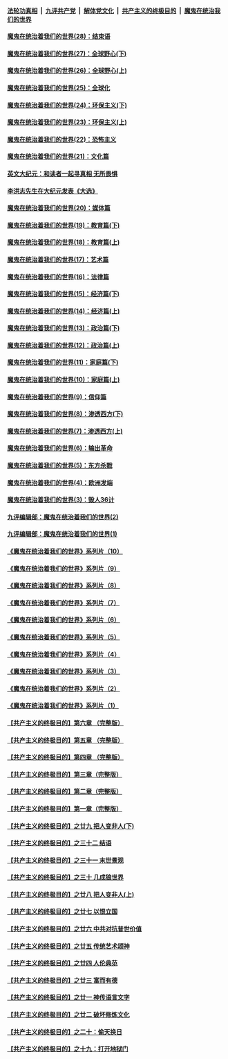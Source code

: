 ####  [法轮功真相](../../../../basic/blob/master/README.md?t=03202131) &nbsp;|&nbsp; [九评共产党](../../../../9ping.md/blob/master/README.md?t=03202131) &nbsp;|&nbsp; [解体党文化](../../../../jtdwh.md/blob/master/README.md?t=03202131)  &nbsp;|&nbsp; [共产主义的终极目的](../../../../gczydzjmd.md/blob/master/README.md?t=03202131) &nbsp;|&nbsp; [魔鬼在统治我们的世界](../../../../mgztzwmdsj.md/blob/master/README.md?t=03202131) 

#### [魔鬼在统治着我们的世界(28)：结束语](../pages/nsc422/n10936246.md?t=03202131) 

#### [魔鬼在统治着我们的世界(27)：全球野心(下)](../pages/nsc422/n10928319.md?t=03202131) 

#### [魔鬼在统治着我们的世界(26)：全球野心(上)](../pages/nsc422/n10900318.md?t=03202131) 

#### [魔鬼在统治着我们的世界(25)：全球化](../pages/nsc422/n10788205.md?t=03202131) 

#### [魔鬼在统治着我们的世界(24)：环保主义(下)](../pages/nsc422/n10695307.md?t=03202131) 

#### [魔鬼在统治着我们的世界(23)：环保主义(上)](../pages/nsc422/n10688613.md?t=03202131) 

#### [魔鬼在统治着我们的世界(22)：恐怖主义](../pages/nsc422/n10614727.md?t=03202131) 

#### [魔鬼在统治着我们的世界(21)：文化篇](../pages/nsc422/n10597706.md?t=03202131) 

#### [英文大纪元：和读者一起寻真相 无所畏惧](../pages/nsc422/n12542027.md?t=03202131) 

#### [李洪志先生在大纪元发表《大选》](../pages/nsc422/n12534746.md?t=03202131) 

#### [魔鬼在统治着我们的世界(20)：媒体篇](../pages/nsc422/n10586579.md?t=03202131) 

#### [魔鬼在统治着我们的世界(19)：教育篇(下)](../pages/nsc422/n10564808.md?t=03202131) 

#### [魔鬼在统治着我们的世界(18)：教育篇(上)](../pages/nsc422/n10526970.md?t=03202131) 

#### [魔鬼在统治着我们的世界(17)：艺术篇](../pages/nsc422/n10499093.md?t=03202131) 

#### [魔鬼在统治着我们的世界(16)：法律篇](../pages/nsc422/n10485969.md?t=03202131) 

#### [魔鬼在统治着我们的世界(15)：经济篇(下)](../pages/nsc422/n10469975.md?t=03202131) 

#### [魔鬼在统治着我们的世界(14)：经济篇(上)](../pages/nsc422/n10457370.md?t=03202131) 

#### [魔鬼在统治着我们的世界(13)：政治篇(下)](../pages/nsc422/n10448270.md?t=03202131) 

#### [魔鬼在统治着我们的世界(12)：政治篇(上)](../pages/nsc422/n10444576.md?t=03202131) 

#### [魔鬼在统治着我们的世界(11)：家庭篇(下)](../pages/nsc422/n10440961.md?t=03202131) 

#### [魔鬼在统治着我们的世界(10)：家庭篇(上)](../pages/nsc422/n10435448.md?t=03202131) 

#### [魔鬼在统治着我们的世界(9)：信仰篇](../pages/nsc422/n10432159.md?t=03202131) 

#### [魔鬼在统治着我们的世界(8)：渗透西方(下)](../pages/nsc422/n10429603.md?t=03202131) 

#### [魔鬼在统治着我们的世界(7)：渗透西方(上)](../pages/nsc422/n10426013.md?t=03202131) 

#### [魔鬼在统治着我们的世界(6)：输出革命](../pages/nsc422/n10421536.md?t=03202131) 

#### [魔鬼在统治着我们的世界(5)：东方杀戮](../pages/nsc422/n10417707.md?t=03202131) 

#### [魔鬼在统治着我们的世界(4)：欧洲发端](../pages/nsc422/n10414890.md?t=03202131) 

#### [魔鬼在统治着我们的世界(3)：毁人36计](../pages/nsc422/n10411583.md?t=03202131) 

#### [九评编辑部：魔鬼在统治着我们的世界(2)](../pages/nsc422/n10410036.md?t=03202131) 

#### [九评编辑部：魔鬼在统治着我们的世界(1)](../pages/nsc422/n10406825.md?t=03202131) 

#### [《魔鬼在统治着我们的世界》系列片（10）](../pages/nsc422/n12292670.md?t=03202131) 

#### [《魔鬼在统治着我们的世界》系列片（9）](../pages/nsc422/n12290859.md?t=03202131) 

#### [《魔鬼在统治着我们的世界》系列片（8）](../pages/nsc422/n12287445.md?t=03202131) 

#### [《魔鬼在统治着我们的世界》系列片（7）](../pages/nsc422/n12283425.md?t=03202131) 

#### [《魔鬼在统治着我们的世界》系列片（6）](../pages/nsc422/n12282314.md?t=03202131) 

#### [《魔鬼在统治着我们的世界》系列片（5）](../pages/nsc422/n12281419.md?t=03202131) 

#### [《魔鬼在统治着我们的世界》系列片（4）](../pages/nsc422/n12274024.md?t=03202131) 

#### [《魔鬼在统治着我们的世界》系列片（3）](../pages/nsc422/n12271322.md?t=03202131) 

#### [《魔鬼在统治着我们的世界》系列片（2）](../pages/nsc422/n12269049.md?t=03202131) 

#### [《魔鬼在统治着我们的世界》系列片（1）](../pages/nsc422/n12267575.md?t=03202131) 

#### [【共产主义的终极目的】第六章 （完整版）](../pages/nsc422/n11428913.md?t=03202131) 

#### [【共产主义的终极目的】第五章 （完整版）](../pages/nsc422/n11428912.md?t=03202131) 

#### [【共产主义的终极目的】第四章 （完整版）](../pages/nsc422/n11428907.md?t=03202131) 

#### [【共产主义的终极目的】第三章（完整版）](../pages/nsc422/n11428848.md?t=03202131) 

#### [【共产主义的终极目的】第二章（完整版）](../pages/nsc422/n11428831.md?t=03202131) 

#### [【共产主义的终极目的】第一章（完整版）](../pages/nsc422/n11417651.md?t=03202131) 

#### [【共产主义的终极目的】之廿九 把人变非人(下)](../pages/nsc422/n11344140.md?t=03202131) 

#### [【共产主义的终极目的】之三十二 结语](../pages/nsc422/n11360535.md?t=03202131) 

#### [【共产主义的终极目的】之三十一 末世景观](../pages/nsc422/n11351129.md?t=03202131) 

#### [【共产主义的终极目的】之三十 几成狼世界](../pages/nsc422/n11348280.md?t=03202131) 

#### [【共产主义的终极目的】之廿八 把人变非人(上)](../pages/nsc422/n11340492.md?t=03202131) 

#### [【共产主义的终极目的】之廿七 以恨立国](../pages/nsc422/n11336944.md?t=03202131) 

#### [【共产主义的终极目的】之廿六 中共对抗普世价值](../pages/nsc422/n11324785.md?t=03202131) 

#### [【共产主义的终极目的】之廿五 传统艺术颂神](../pages/nsc422/n11296396.md?t=03202131) 

#### [【共产主义的终极目的】之廿四 人伦典范](../pages/nsc422/n11296397.md?t=03202131) 

#### [【共产主义的终极目的】之廿三 富而有德](../pages/nsc422/n11283598.md?t=03202131) 

#### [【共产主义的终极目的】之廿一 神传语言文字](../pages/nsc422/n11263265.md?t=03202131) 

#### [【共产主义的终极目的】之廿二 破坏修炼文化](../pages/nsc422/n11245728.md?t=03202131) 

#### [【共产主义的终极目的】之二十：偷天换日](../pages/nsc422/n11238846.md?t=03202131) 

#### [【共产主义的终极目的】之十九：打开地狱门](../pages/nsc422/n11206376.md?t=03202131) 

